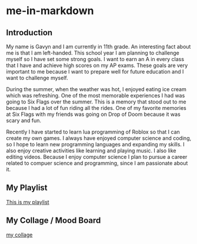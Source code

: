 # me-in-markdown

## Introduction

My name is Gavyn and I am currently in 11th grade. An interesting fact about me is that I am left-handed. This school year I am planning to challenge myself so I have set some strong goals. I want to earn an A in every class that I have and achieve high scores on my AP exams. These goals are very important to me because I want to prepare well for future education and I want to challenge myself.

During the summer, when the weather was hot, I enjoyed eating ice cream which was refreshing. One of the most memorable experiences I had was going to Six Flags over the summer. This is a memory that stood out to me because I had a lot of fun riding all the rides. One of my favorite memories at Six Flags with my friends was going on Drop of Doom because it was scary and fun.

Recently I have started to learn lua programming of Roblox so that I can create my own games. I always have enjoyed computer science and coding, so I hope to learn new programming languages and expanding my skills. I also enjoy creative activities like learning and playing music. I also like editing videos. Because I enjoy computer science I plan to pursue a career related to compuer science and programming, since I am passionate about it.

## My Playlist


[This is my playlist](lms.lausd.net)

## My Collage / Mood Board

[my collage](<img width="590" height="347" alt="Screenshot 2025-08-19 123146" src="https://github.com/user-attachments/assets/a33effc4-2bb8-48df-8d64-4d113741dcda" />)

